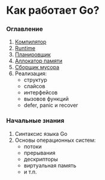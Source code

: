 # Как работает Go?

### Оглавление

1) [Компилятор](https://github.com/alexKudryavtsev-web/how-golang-works/blob/main/Compiler.md)
2) [Runtime](https://github.com/alexKudryavtsev-web/how-golang-works/blob/main/Runtime.md)
3) [Планировщик](https://github.com/alexKudryavtsev-web/how-golang-works/blob/main/Scheduler.md)
4) [Аллокатор памяти](https://github.com/alexKudryavtsev-web/how-golang-works/blob/main/Allocator.md)
5) [Сборщик мусора](https://github.com/alexKudryavtsev-web/how-golang-works/blob/main/GarbageCollector.md)
6) Реализация: 
    - структур
    - слайсов
    - интерфейсов
    - вызовов функций
    - defer, panic и recover

### Начальные знания

1) Синтаксис языка Go
2) Основы операционных систем:
    - потоки
    - прерывания
    - дескрипторы
    - виртуальная память
    - и т.п.
